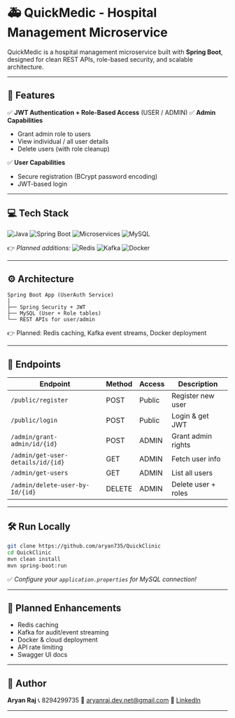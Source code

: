 
# 🚑 **QuickMedic - Hospital Management Microservice**

QuickMedic is a hospital management microservice built with **Spring Boot**, designed for clean REST APIs, role-based security, and scalable architecture.

---

## 🚀 **Features**

✅ **JWT Authentication + Role-Based Access** (USER / ADMIN)
✅ **Admin Capabilities**

* Grant admin role to users
* View individual / all user details
* Delete users (with role cleanup)

✅ **User Capabilities**

* Secure registration (BCrypt password encoding)
* JWT-based login

---

## 💻 **Tech Stack**

![Java](https://img.shields.io/badge/Java-ED8B00?logo=openjdk\&logoColor=white)
![Spring Boot](https://img.shields.io/badge/Spring_Boot-6DB33F?logo=springboot\&logoColor=white)
![Microservices](https://img.shields.io/badge/Microservices-009688?logo=aws-lambda\&logoColor=white)
![MySQL](https://img.shields.io/badge/MySQL-4479A1?logo=mysql\&logoColor=white)

👉 *Planned additions:*
![Redis](https://img.shields.io/badge/Redis-DC382D?logo=redis\&logoColor=white)
![Kafka](https://img.shields.io/badge/Kafka-231F20?logo=apachekafka\&logoColor=white)
![Docker](https://img.shields.io/badge/Docker-2496ED?logo=docker\&logoColor=white)

---

## ⚙️ **Architecture**

```
Spring Boot App (UserAuth Service)
│
├── Spring Security + JWT
├── MySQL (User + Role tables)
└── REST APIs for user/admin
```

👉 Planned: Redis caching, Kafka event streams, Docker deployment

---

## 📂 **Endpoints**

| Endpoint                          | Method | Access | Description         |
| --------------------------------- | ------ | ------ | ------------------- |
| `/public/register`                | POST   | Public | Register new user   |
| `/public/login`                   | POST   | Public | Login & get JWT     |
| `/admin/grant-admin/id/{id}`      | POST   | ADMIN  | Grant admin rights  |
| `/admin/get-user-details/id/{id}` | GET    | ADMIN  | Fetch user info     |
| `/admin/get-users`                | GET    | ADMIN  | List all users      |
| `/admin/delete-user-by-Id/{id}`   | DELETE | ADMIN  | Delete user + roles |

---

## 🛠 **Run Locally**

```bash
git clone https://github.com/aryan735/QuickClinic
cd QuickClinic
mvn clean install
mvn spring-boot:run
```

✅ *Configure your `application.properties` for MySQL connection!*

---

## 🔮 **Planned Enhancements**

* Redis caching
* Kafka for audit/event streaming
* Docker & cloud deployment
* API rate limiting
* Swagger UI docs

---

## 🙌 **Author**

**Aryan Raj**
📞 8294299735
📧 [aryanraj.dev.net@gmail.com](mailto:aryanraj.dev.net@gmail.com)
🔗 [LinkedIn](https://www.linkedin.com/in/aryan-raj-2b9598326/)

---
